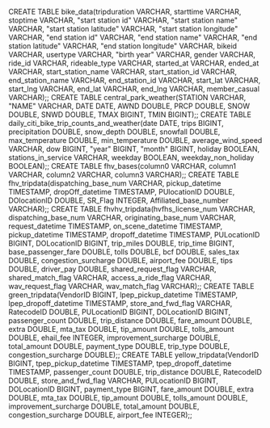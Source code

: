 CREATE TABLE bike_data(tripduration VARCHAR, starttime VARCHAR, stoptime VARCHAR, "start station id" VARCHAR, "start station name" VARCHAR, "start station latitude" VARCHAR, "start station longitude" VARCHAR, "end station id" VARCHAR, "end station name" VARCHAR, "end station latitude" VARCHAR, "end station longitude" VARCHAR, bikeid VARCHAR, usertype VARCHAR, "birth year" VARCHAR, gender VARCHAR, ride_id VARCHAR, rideable_type VARCHAR, started_at VARCHAR, ended_at VARCHAR, start_station_name VARCHAR, start_station_id VARCHAR, end_station_name VARCHAR, end_station_id VARCHAR, start_lat VARCHAR, start_lng VARCHAR, end_lat VARCHAR, end_lng VARCHAR, member_casual VARCHAR);;
CREATE TABLE central_park_weather(STATION VARCHAR, "NAME" VARCHAR, DATE DATE, AWND DOUBLE, PRCP DOUBLE, SNOW DOUBLE, SNWD DOUBLE, TMAX BIGINT, TMIN BIGINT);;
CREATE TABLE daily_citi_bike_trip_counts_and_weather(date DATE, trips BIGINT, precipitation DOUBLE, snow_depth DOUBLE, snowfall DOUBLE, max_temperature DOUBLE, min_temperature DOUBLE, average_wind_speed VARCHAR, dow BIGINT, "year" BIGINT, "month" BIGINT, holiday BOOLEAN, stations_in_service VARCHAR, weekday BOOLEAN, weekday_non_holiday BOOLEAN);;
CREATE TABLE fhv_bases(column0 VARCHAR, column1 VARCHAR, column2 VARCHAR, column3 VARCHAR);;
CREATE TABLE fhv_tripdata(dispatching_base_num VARCHAR, pickup_datetime TIMESTAMP, dropOff_datetime TIMESTAMP, PUlocationID DOUBLE, DOlocationID DOUBLE, SR_Flag INTEGER, Affiliated_base_number VARCHAR);;
CREATE TABLE fhvhv_tripdata(hvfhs_license_num VARCHAR, dispatching_base_num VARCHAR, originating_base_num VARCHAR, request_datetime TIMESTAMP, on_scene_datetime TIMESTAMP, pickup_datetime TIMESTAMP, dropoff_datetime TIMESTAMP, PULocationID BIGINT, DOLocationID BIGINT, trip_miles DOUBLE, trip_time BIGINT, base_passenger_fare DOUBLE, tolls DOUBLE, bcf DOUBLE, sales_tax DOUBLE, congestion_surcharge DOUBLE, airport_fee DOUBLE, tips DOUBLE, driver_pay DOUBLE, shared_request_flag VARCHAR, shared_match_flag VARCHAR, access_a_ride_flag VARCHAR, wav_request_flag VARCHAR, wav_match_flag VARCHAR);;
CREATE TABLE green_tripdata(VendorID BIGINT, lpep_pickup_datetime TIMESTAMP, lpep_dropoff_datetime TIMESTAMP, store_and_fwd_flag VARCHAR, RatecodeID DOUBLE, PULocationID BIGINT, DOLocationID BIGINT, passenger_count DOUBLE, trip_distance DOUBLE, fare_amount DOUBLE, extra DOUBLE, mta_tax DOUBLE, tip_amount DOUBLE, tolls_amount DOUBLE, ehail_fee INTEGER, improvement_surcharge DOUBLE, total_amount DOUBLE, payment_type DOUBLE, trip_type DOUBLE, congestion_surcharge DOUBLE);;
CREATE TABLE yellow_tripdata(VendorID BIGINT, tpep_pickup_datetime TIMESTAMP, tpep_dropoff_datetime TIMESTAMP, passenger_count DOUBLE, trip_distance DOUBLE, RatecodeID DOUBLE, store_and_fwd_flag VARCHAR, PULocationID BIGINT, DOLocationID BIGINT, payment_type BIGINT, fare_amount DOUBLE, extra DOUBLE, mta_tax DOUBLE, tip_amount DOUBLE, tolls_amount DOUBLE, improvement_surcharge DOUBLE, total_amount DOUBLE, congestion_surcharge DOUBLE, airport_fee INTEGER);;
